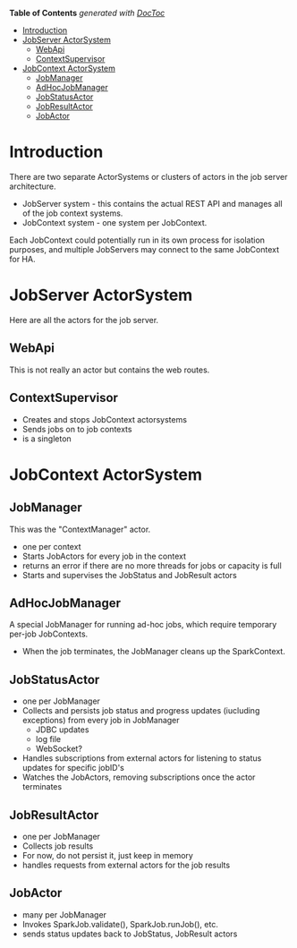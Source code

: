 <!-- START doctoc generated TOC please keep comment here to allow auto update -->
<!-- DON'T EDIT THIS SECTION, INSTEAD RE-RUN doctoc TO UPDATE -->
**Table of Contents**  *generated with [DocToc](https://github.com/thlorenz/doctoc)*

- [Introduction](#introduction)
- [JobServer ActorSystem](#jobserver-actorsystem)
  - [WebApi](#webapi)
  - [ContextSupervisor](#contextsupervisor)
- [JobContext ActorSystem](#jobcontext-actorsystem)
  - [JobManager](#jobmanager)
  - [AdHocJobManager](#adhocjobmanager)
  - [JobStatusActor](#jobstatusactor)
  - [JobResultActor](#jobresultactor)
  - [JobActor](#jobactor)

<!-- END doctoc generated TOC please keep comment here to allow auto update -->

# Introduction

There are two separate ActorSystems or clusters of actors in the job server architecture.

* JobServer system - this contains the actual REST API and manages all of the job context systems.
* JobContext system - one system per JobContext.

Each JobContext could potentially run in its own process for isolation purposes, and multiple JobServers may connect to the same JobContext for HA.

# JobServer ActorSystem

Here are all the actors for the job server.

## WebApi

This is not really an actor but contains the web routes.

## ContextSupervisor

- Creates and stops JobContext actorsystems
- Sends jobs on to job contexts
- is a singleton

# JobContext ActorSystem

## JobManager

This was the "ContextManager" actor.

- one per context
- Starts JobActors for every job in the context
- returns an error if there are no more threads for jobs or capacity is full
- Starts and supervises the JobStatus and JobResult actors

## AdHocJobManager

A special JobManager for running ad-hoc jobs, which require temporary per-job JobContexts.

- When the job terminates, the JobManager cleans up the SparkContext.

## JobStatusActor

- one per JobManager
- Collects and persists job status and progress updates (iucluding exceptions) from every job in JobManager
    - JDBC updates
    - log file
    - WebSocket?
- Handles subscriptions from external actors for listening to status updates for specific jobID's
- Watches the JobActors, removing subscriptions once the actor terminates

## JobResultActor

- one per JobManager
- Collects job results
- For now, do not persist it, just keep in memory
- handles requests from external actors for the job results

## JobActor

- many per JobManager
- Invokes SparkJob.validate(), SparkJob.runJob(), etc.
- sends status updates back to JobStatus, JobResult actors
